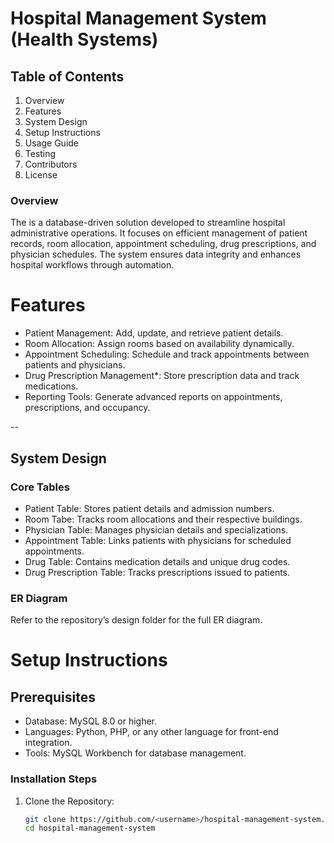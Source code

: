 # Hospital Management System (Health Systems)

## Table of Contents
1. Overview
2. Features
3. System Design
4. Setup Instructions
5. Usage Guide
6. Testing
7. Contributors
8. License

### Overview
The is a database-driven solution developed to streamline hospital administrative operations. It focuses on efficient management of patient records, room allocation, appointment scheduling, drug prescriptions, and physician schedules. The system ensures data integrity and enhances hospital workflows through automation.



# Features
- Patient Management: Add, update, and retrieve patient details.
- Room Allocation: Assign rooms based on availability dynamically.
- Appointment Scheduling: Schedule and track appointments between patients and physicians.
- Drug Prescription Management*: Store prescription data and track medications.
- Reporting Tools: Generate advanced reports on appointments, prescriptions, and occupancy.

--

## System Design

### Core Tables
- Patient Table: Stores patient details and admission numbers.
- Room Tabe: Tracks room allocations and their respective buildings.
- Physician Table: Manages physician details and specializations.
- Appointment Table: Links patients with physicians for scheduled appointments.
- Drug Table: Contains medication details and unique drug codes.
- Drug Prescription Table: Tracks prescriptions issued to patients.

### ER Diagram
Refer to the repository’s design folder for the full ER diagram.



# Setup Instructions

## Prerequisites
- Database: MySQL 8.0 or higher.
- Languages: Python, PHP, or any other language for front-end integration.
- Tools: MySQL Workbench for database management.

### Installation Steps
1. Clone the Repository:
   ```bash
   git clone https://github.com/<username>/hospital-management-system.git
   cd hospital-management-system